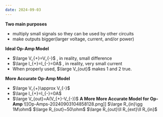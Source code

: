 ```yaml
---
date: 2024-09-03
---
```

**Two main purposes**
- multiply small signals so they can be used by other circuits
- make outputs bigger(larger voltage, current, and/or power)

**Ideal Op-Amp Model**
- $\large V_{+}=V_{-}$ , in reality, small difference
- $\large  I_{+}=I_{-}=0A$ , in reality, very small current
- When properly used, $\large V_{out}$ makes 1 and 2 true.

**More Accurate Op-Amp Model**
- $\large V_{+}\approx V_{-}$
- $\large  I_{+}=I_{-}=0A$
- $\large V_{out}=A(V_{+}-V_{-})$
**A More More Accurate Model for Op-Amp**
![[Op-Amps-20240903104858128.png]]
$\large R_{in}\gg 1M\ohm$
$\large R_{out}~50\ohm$
$\large R_{out}\ll R_{ext}\ll R_{in}$


